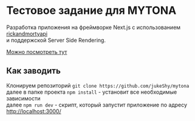 # Тестовое задание для MYTONA

Разработка приложения на фреймворке Next.js с использованием [rickandmortyapi](https://rickandmortyapi.com/)  
и поддержской Server Side Rendering.

[Можно посмотреть тут](https://mytona.now.sh/)

## Как заводить

Клонируем репозиторий `git clone https://github.com/jukeShy/mytona`  
далее в папке проекта `npm install` - установит все необходимые зависимости  
далее `npm run dev` - скрипт, который запустит приложение по адресу [http://localhost:3000/](http://localhost:3000/)
